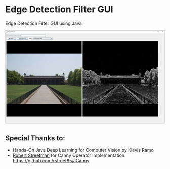 # Edge Detection Filter GUI
Edge Detection Filter GUI using Java

![Preview Image](./preview.png)

## Special Thanks to:
- Hands-On Java Deep Learning for Computer Vision by Klevis Ramo
- [Robert Streetman](https://github.com/rstreet85) for Canny Operator Implementation: https://github.com/rstreet85/JCanny
